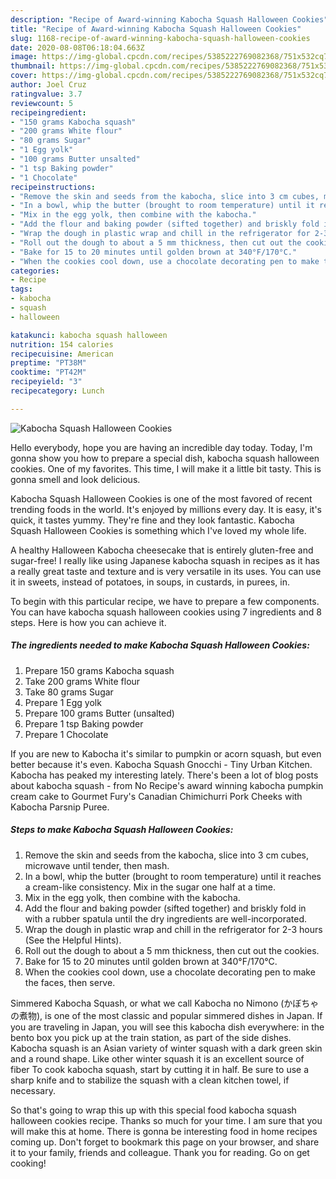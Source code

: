 ```yaml
---
description: "Recipe of Award-winning Kabocha Squash Halloween Cookies"
title: "Recipe of Award-winning Kabocha Squash Halloween Cookies"
slug: 1168-recipe-of-award-winning-kabocha-squash-halloween-cookies
date: 2020-08-08T06:18:04.663Z
image: https://img-global.cpcdn.com/recipes/5385222769082368/751x532cq70/kabocha-squash-halloween-cookies-recipe-main-photo.jpg
thumbnail: https://img-global.cpcdn.com/recipes/5385222769082368/751x532cq70/kabocha-squash-halloween-cookies-recipe-main-photo.jpg
cover: https://img-global.cpcdn.com/recipes/5385222769082368/751x532cq70/kabocha-squash-halloween-cookies-recipe-main-photo.jpg
author: Joel Cruz
ratingvalue: 3.7
reviewcount: 5
recipeingredient:
- "150 grams Kabocha squash"
- "200 grams White flour"
- "80 grams Sugar"
- "1 Egg yolk"
- "100 grams Butter unsalted"
- "1 tsp Baking powder"
- "1 Chocolate"
recipeinstructions:
- "Remove the skin and seeds from the kabocha, slice into 3 cm cubes, microwave until tender, then mash."
- "In a bowl, whip the butter (brought to room temperature) until it reaches a cream-like consistency. Mix in the sugar one half at a time."
- "Mix in the egg yolk, then combine with the kabocha."
- "Add the flour and baking powder (sifted together) and briskly fold in with a rubber spatula until the dry ingredients are well-incorporated."
- "Wrap the dough in plastic wrap and chill in the refrigerator for 2-3 hours (See the Helpful Hints)."
- "Roll out the dough to about a 5 mm thickness, then cut out the cookies."
- "Bake for 15 to 20 minutes until golden brown at 340°F/170°C."
- "When the cookies cool down, use a chocolate decorating pen to make the faces, then serve."
categories:
- Recipe
tags:
- kabocha
- squash
- halloween

katakunci: kabocha squash halloween 
nutrition: 154 calories
recipecuisine: American
preptime: "PT38M"
cooktime: "PT42M"
recipeyield: "3"
recipecategory: Lunch

---
```



![Kabocha Squash Halloween Cookies](https://img-global.cpcdn.com/recipes/5385222769082368/751x532cq70/kabocha-squash-halloween-cookies-recipe-main-photo.jpg)

Hello everybody, hope you are having an incredible day today. Today, I'm gonna show you how to prepare a special dish, kabocha squash halloween cookies. One of my favorites. This time, I will make it a little bit tasty. This is gonna smell and look delicious.

Kabocha Squash Halloween Cookies is one of the most favored of recent trending foods in the world. It's enjoyed by millions every day. It is easy, it's quick, it tastes yummy. They're fine and they look fantastic. Kabocha Squash Halloween Cookies is something which I've loved my whole life.

A healthy Halloween Kabocha cheesecake that is entirely gluten-free and sugar-free! I really like using Japanese kabocha squash in recipes as it has a really great taste and texture and is very versatile in its uses. You can use it in sweets, instead of potatoes, in soups, in custards, in purees, in.


To begin with this particular recipe, we have to prepare a few components. You can have kabocha squash halloween cookies using 7 ingredients and 8 steps. Here is how you can achieve it.

<!--inarticleads1-->

##### The ingredients needed to make Kabocha Squash Halloween Cookies:

1. Prepare 150 grams Kabocha squash
1. Take 200 grams White flour
1. Take 80 grams Sugar
1. Prepare 1 Egg yolk
1. Prepare 100 grams Butter (unsalted)
1. Prepare 1 tsp Baking powder
1. Prepare 1 Chocolate


If you are new to Kabocha it&#39;s similar to pumpkin or acorn squash, but even better because it&#39;s even. Kabocha Squash Gnocchi - Tiny Urban Kitchen. Kabocha has peaked my interesting lately. There&#39;s been a lot of blog posts about kabocha squash - from No Recipe&#39;s award winning kabocha pumpkin cream cake to Gourmet Fury&#39;s Canadian Chimichurri Pork Cheeks with Kabocha Parsnip Puree. 

<!--inarticleads2-->

##### Steps to make Kabocha Squash Halloween Cookies:

1. Remove the skin and seeds from the kabocha, slice into 3 cm cubes, microwave until tender, then mash.
1. In a bowl, whip the butter (brought to room temperature) until it reaches a cream-like consistency. Mix in the sugar one half at a time.
1. Mix in the egg yolk, then combine with the kabocha.
1. Add the flour and baking powder (sifted together) and briskly fold in with a rubber spatula until the dry ingredients are well-incorporated.
1. Wrap the dough in plastic wrap and chill in the refrigerator for 2-3 hours (See the Helpful Hints).
1. Roll out the dough to about a 5 mm thickness, then cut out the cookies.
1. Bake for 15 to 20 minutes until golden brown at 340°F/170°C.
1. When the cookies cool down, use a chocolate decorating pen to make the faces, then serve.


Simmered Kabocha Squash, or what we call Kabocha no Nimono (かぼちゃの煮物), is one of the most classic and popular simmered dishes in Japan. If you are traveling in Japan, you will see this kabocha dish everywhere: in the bento box you pick up at the train station, as part of the side dishes. Kabocha squash is an Asian variety of winter squash with a dark green skin and a round shape. Like other winter squash it is an excellent source of fiber To cook kabocha squash, start by cutting it in half. Be sure to use a sharp knife and to stabilize the squash with a clean kitchen towel, if necessary. 

So that's going to wrap this up with this special food kabocha squash halloween cookies recipe. Thanks so much for your time. I am sure that you will make this at home. There is gonna be interesting food in home recipes coming up. Don't forget to bookmark this page on your browser, and share it to your family, friends and colleague. Thank you for reading. Go on get cooking!
